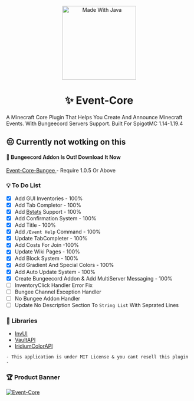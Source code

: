 <p align="center">
     <!--<img width="252" src="https://user-images.githubusercontent.com/102294006/234592459-763d181e-43f1-47f2-972a-93b612bcb7fe.svg" alt="Built For SpigotMC">-->
    <img width="200" src="https://forthebadge.com/images/badges/made-with-java.svg" alt="Made With Java">
</p>

<h1 align="center">✨ Event-Core</h1>
A Minecraft Core Plugin That Helps You Create And Announce Minecraft Events. With Bungeecord Servers Support. Built For SpigotMC 1.14-1.19.4

## 😔 Currently not wotking on this

#### 📢 Bungeecord Addon Is Out! Download It Now
[Event-Core-Bungee
](https://github.com/Mehran1022mm/Event-Core-Bungee) - Require 1.0.5 Or Above
### 💡 To Do List
- [x] Add GUI Inventories - 100%
- [x] Add Tab Completor - 100%
- [x] Add [Bstats](https://bstats.org/plugin/bukkit/Event-Core/18612) Support - 100%
- [x] Add Confirmation System - 100%
- [x] Add Title - 100%
- [x] Add `/Event Help` Command - 100%
- [x] Update TabCompleter - 100%
- [x] Add Costs For Join -100%
- [x] Update Wiki Pages - 100%
- [x] Add Block System - 100%
- [x] Add Gradient And Special Colors - 100%
- [x] Add Auto Update System - 100%
- [x] Create Bungeecord Addon & Add MultiServer Messaging - 100%
- [ ] InventoryClick Handler Error Fix
- [ ] Bungee Channel Exception Handler
- [ ] No Bungee Addon Handler
- [ ] Update No Description Section To `String List` With Seprated Lines

### 🔗 Libraries
- [InvUI](https://github.com/NichtStudioCode/InvUI)
- [VaultAPI](https://github.com/MilkBowl/VaultAPI)
- [IridiumColorAPI](https://github.com/Iridium-Development/IridiumColorAPI)

```
- This application is under MIT License & you cant resell this plugin -
```

### 🏆 Product Banner
[![Event-Core](https://s8.uupload.ir/files/event-core_b2b8.png)](https://github.com/Mehran1022mm/Event-Core/wiki)


